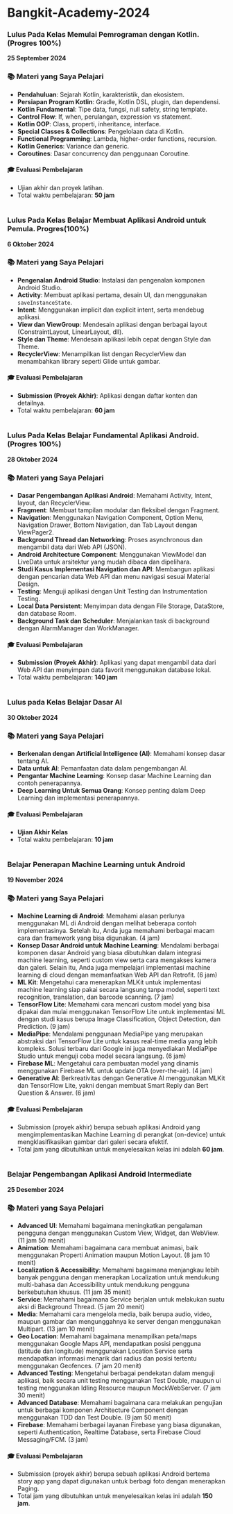 # Bangkit-Academy-2024

### **Lulus Pada Kelas Memulai Pemrograman dengan Kotlin. (Progres 100%)**<br>
**25 September 2024**
### 📚 **Materi yang Saya Pelajari**
- **Pendahuluan**: Sejarah Kotlin, karakteristik, dan ekosistem.  
- **Persiapan Program Kotlin**: Gradle, Kotlin DSL, plugin, dan dependensi.  
- **Kotlin Fundamental**: Tipe data, fungsi, null safety, string template.  
- **Control Flow**: If, when, perulangan, expression vs statement.  
- **Kotlin OOP**: Class, properti, inheritance, interface.  
- **Special Classes & Collections**: Pengelolaan data di Kotlin.  
- **Functional Programming**: Lambda, higher-order functions, recursion.  
- **Kotlin Generics**: Variance dan generic.  
- **Coroutines**: Dasar concurrency dan penggunaan Coroutine.
#### 🎓 **Evaluasi Pembelajaran** 
- Ujian akhir dan proyek latihan.  
- Total waktu pembelajaran: **50 jam**

# 
### **Lulus Pada Kelas Belajar Membuat Aplikasi Android untuk Pemula. Progres(100%)**
**6 Oktober 2024**
### 📚 **Materi yang Saya Pelajari**
- **Pengenalan Android Studio**: Instalasi dan pengenalan komponen Android Studio.  
- **Activity**: Membuat aplikasi pertama, desain UI, dan menggunakan `saveInstanceState`.  
- **Intent**: Menggunakan implicit dan explicit intent, serta mendebug aplikasi.  
- **View dan ViewGroup**: Mendesain aplikasi dengan berbagai layout (ConstraintLayout, LinearLayout, dll).  
- **Style dan Theme**: Mendesain aplikasi lebih cepat dengan Style dan Theme.  
- **RecyclerView**: Menampilkan list dengan RecyclerView dan menambahkan library seperti Glide untuk gambar.  
#### 🎓 **Evaluasi Pembelajaran** 
- **Submission (Proyek Akhir)**: Aplikasi dengan daftar konten dan detailnya.  
- Total waktu pembelajaran: **60 jam**

#
### **Lulus Pada Kelas Belajar Fundamental Aplikasi Android. (Progres 100%)**
**28 Oktober 2024**
### 📚 **Materi yang Saya Pelajari**
- **Dasar Pengembangan Aplikasi Android**: Memahami Activity, Intent, layout, dan RecyclerView.  
- **Fragment**: Membuat tampilan modular dan fleksibel dengan Fragment.  
- **Navigation**: Menggunakan Navigation Component, Option Menu, Navigation Drawer, Bottom Navigation, dan Tab Layout dengan ViewPager2.  
- **Background Thread dan Networking**: Proses asynchronous dan mengambil data dari Web API (JSON).  
- **Android Architecture Component**: Menggunakan ViewModel dan LiveData untuk arsitektur yang mudah dibaca dan dipelihara.  
- **Studi Kasus Implementasi Navigation dan API**: Membangun aplikasi dengan pencarian data Web API dan menu navigasi sesuai Material Design.  
- **Testing**: Menguji aplikasi dengan Unit Testing dan Instrumentation Testing.  
- **Local Data Persistent**: Menyimpan data dengan File Storage, DataStore, dan database Room.  
- **Background Task dan Scheduler**: Menjalankan task di background dengan AlarmManager dan WorkManager.
#### 🎓 **Evaluasi Pembelajaran**  
- **Submission (Proyek Akhir)**: Aplikasi yang dapat mengambil data dari Web API dan menyimpan data favorit menggunakan database lokal.  
- Total waktu pembelajaran: **140 jam**

#
### **Lulus pada Kelas Belajar Dasar AI**
**30 Oktober 2024**
### 📚 **Materi yang Saya Pelajari**  
- **Berkenalan dengan Artificial Intelligence (AI)**: Memahami konsep dasar tentang AI.  
- **Data untuk AI**: Pemanfaatan data dalam pengembangan AI.  
- **Pengantar Machine Learning**: Konsep dasar Machine Learning dan contoh penerapannya.  
- **Deep Learning Untuk Semua Orang**: Konsep penting dalam Deep Learning dan implementasi penerapannya.  
#### 🎓 **Evaluasi Pembelajaran**  
- **Ujian Akhir Kelas**  
- Total waktu pembelajaran: **10 jam**

#
### **Belajar Penerapan Machine Learning untuk Android**  
**19 November 2024**
### 📚 **Materi yang Saya Pelajari**
- **Machine Learning di Android**: Memahami alasan perlunya menggunakan ML di Android dengan melihat beberapa contoh implementasinya. Setelah itu, Anda juga memahami berbagai macam cara dan framework yang bisa digunakan. (4 jam)  
- **Konsep Dasar Android untuk Machine Learning**: Mendalami berbagai komponen dasar Android yang biasa dibutuhkan dalam integrasi machine learning, seperti custom view serta cara mengakses kamera dan galeri. Selain itu, Anda juga mempelajari implementasi machine learning di cloud dengan memanfaatkan Web API dan Retrofit. (6 jam)  
- **ML Kit**: Mengetahui cara menerapkan MLKit untuk implementasi machine learning siap pakai secara langsung tanpa model, seperti text recognition, translation, dan barcode scanning. (7 jam)  
- **TensorFlow Lite**: Memahami cara mencari custom model yang bisa dipakai dan mulai menggunakan TensorFlow Lite untuk implementasi ML dengan studi kasus berupa Image Classification, Object Detection, dan Prediction. (9 jam)  
- **MediaPipe**: Mendalami penggunaan MediaPipe yang merupakan abstraksi dari TensorFlow Lite untuk kasus real-time media yang lebih kompleks. Solusi terbaru dari Google ini juga menyediakan MediaPipe Studio untuk menguji coba model secara langsung. (6 jam)  
- **Firebase ML**: Mengetahui cara pembuatan model yang dinamis menggunakan Firebase ML untuk update OTA (over-the-air). (4 jam)  
- **Generative AI**: Berkreativitas dengan Generative AI menggunakan MLKit dan TensorFlow Lite, yakni dengan membuat Smart Reply dan Bert Question & Answer. (6 jam)  
#### 🎓 **Evaluasi Pembelajaran**
- Submission (proyek akhir) berupa sebuah aplikasi Android yang mengimplementasikan Machine Learning di perangkat (on-device) untuk mengklasifikasikan gambar dari galeri secara efektif.  
- Total jam yang dibutuhkan untuk menyelesaikan kelas ini adalah **60 jam**.

#
### **Belajar Pengembangan Aplikasi Android Intermediate**  
**25 Desember 2024**
### 📚 **Materi yang Saya Pelajari**
- **Advanced UI**: Memahami bagaimana meningkatkan pengalaman pengguna dengan menggunakan Custom View, Widget, dan WebView. (11 jam 50 menit)  
- **Animation**: Memahami bagaimana cara membuat animasi, baik menggunakan Properti Animation maupun Motion Layout. (8 jam 10 menit)  
- **Localization & Accessibility**: Memahami bagaimana menjangkau lebih banyak pengguna dengan menerapkan Localization untuk mendukung multi-bahasa dan Accessibility untuk mendukung pengguna berkebutuhan khusus. (11 jam 35 menit)  
- **Service**: Memahami bagaimana Service berjalan untuk melakukan suatu aksi di Background Thread. (5 jam 20 menit)  
- **Media**: Memahami cara mengelola media, baik berupa audio, video, maupun gambar dan mengunggahnya ke server dengan menggunakan Multipart. (13 jam 10 menit)  
- **Geo Location**: Memahami bagaimana menampilkan peta/maps menggunakan Google Maps API, mendapatkan posisi pengguna (latitude dan longitude) menggunakan Location Service serta mendapatkan informasi menarik dari radius dan posisi tertentu menggunakan Geofences. (7 jam 20 menit)  
- **Advanced Testing**: Mengetahui berbagai pendekatan dalam menguji aplikasi, baik secara unit testing menggunakan Test Double, maupun ui testing menggunakan Idling Resource maupun MockWebServer. (7 jam 30 menit)  
- **Advanced Database**: Memahami bagaimana cara melakukan pengujian untuk berbagai komponen Architecture Component dengan menggunakan TDD dan Test Double. (9 jam 50 menit)  
- **Firebase**: Memahami berbagai layanan Firebase yang biasa digunakan, seperti Authentication, Realtime Database, serta Firebase Cloud Messaging/FCM. (3 jam)
#### 🎓 **Evaluasi Pembelajaran**
- Submission (proyek akhir) berupa sebuah aplikasi Android bertema story app yang dapat digunakan untuk berbagi foto dengan menerapkan Paging.  
- Total jam yang dibutuhkan untuk menyelesaikan kelas ini adalah **150 jam**.
